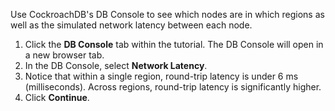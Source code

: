Use CockroachDB's DB Console to see which nodes are in which regions as well as the simulated network latency between each node.

1. Click the **DB Console** tab within the tutorial. The DB Console will open in a new browser tab.
1. In the DB Console, select **Network Latency**.
1. Notice that within a single region, round-trip latency is under 6 ms (milliseconds). Across regions, round-trip latency is significantly higher.
1. Click **Continue**.
